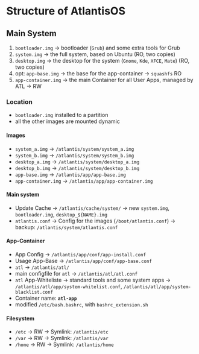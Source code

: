 # Structure of AtlantisOS
## Main System
1. `bootloader.img` → bootloader (`Grub`) and some extra tools for Grub
2. `system.img` → the full system, based on Ubuntu (RO, two copies)
3. `desktop.img` → the desktop for the system (`Gnome`, `Kde`, `XFCE`, `Mate`) (RO, two copies)
4. opt: `app-base.img` → the base for the app-container → `squashfs` RO
5. `app-container.img` → the main Container for all User Apps, managed by ATL → RW

### Location
- `bootloader.img` installed to a partition
- all the other images are mounted dynamic

#### Images

- `system_a.img` → `/atlantis/system/system_a.img`
- `system_b.img` → `/atlantis/system/system_b.img`
- `desktop_a.img` → `/atlantis/system/desktop_a.img`
- `desktop_b.img` → `/atlantis/system/desktop_b.img`
- `app-base.img` → `/atlantis/app/app-base.img`
- `app-container.img` → `/atlantis/app/app-container.img`

#### Main system
- Update Cache → `/atlantis/cache/system/` → new `system.img`, `bootloader.img`, `desktop_${NAME}.img`
- `atlantis.conf` → Config for the images (`/boot/atlantis.conf`) → backup: `/atlantis/system/atlantis.conf`

#### App-Container
- App Config → `/atlantis/app/conf/app-install.conf`
- Usage App-Base → `/atlantis/app/conf/app-base.conf`
- `atl` → `/atlantis/atl/`
- main configfile for `atl` → `/atlantis/atl/atl.conf`
- `atl` App-Whiteliste → standard tools and some system apps → `/atlantis/atl/app/system-whitelist.conf`, `/atlantis/atl/app/system-blacklist.conf`
- Container name: **`atl-app`**
- modified `/etc/bash.bashrc`, with `bashrc_extension.sh`

#### Filesystem
- `/etc` → RW → Symlink: `/atlantis/etc`
- `/var` → RW → Symlink: `/atlantis/var`
- `/home` → RW → Symlink: `/atlantis/home`
